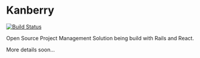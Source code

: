 # Kanberry

[![Build Status](https://travis-ci.org/donperi/kanberry.svg?branch=master)](https://travis-ci.org/donperi/kanberry)

Open Source Project Management Solution being build with Rails and React.

More details soon...